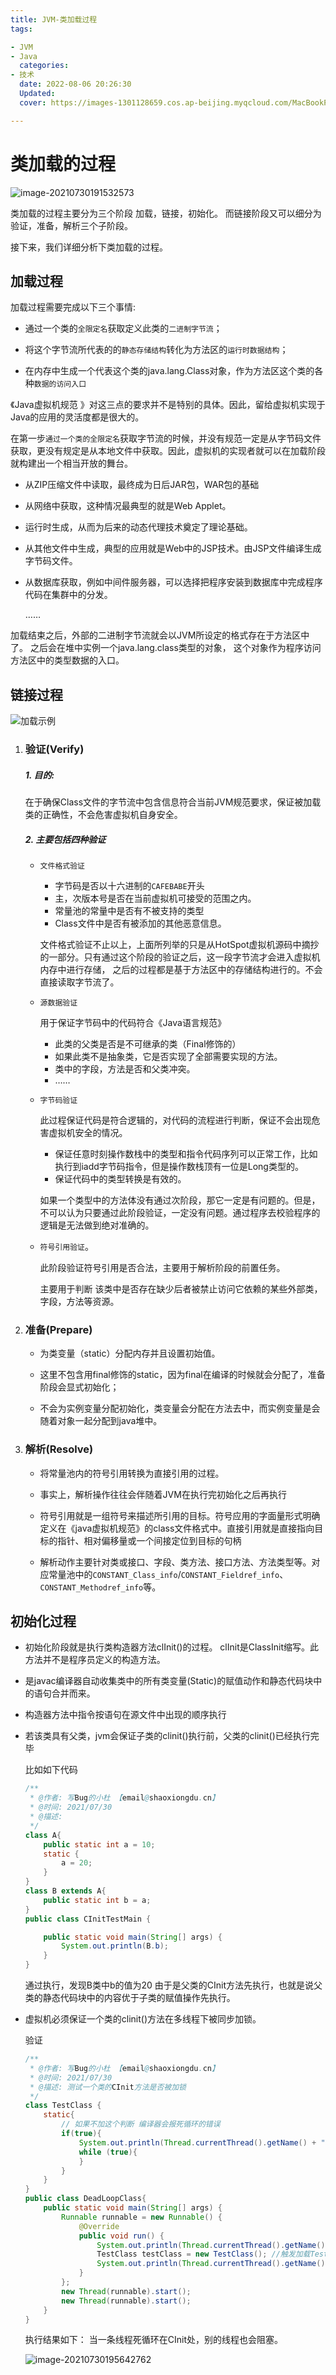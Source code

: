 ```yaml
---
title: JVM-类加载过程
tags:

- JVM
- Java
  categories:
- 技术
  date: 2022-08-06 20:26:30
  Updated:
  cover: https://images-1301128659.cos.ap-beijing.myqcloud.com/MacBookPro202208051415812.png

---
```


# 类加载的过程

![image-20210730191532573](https://images-1301128659.cos.ap-beijing.myqcloud.com/MacBookPro202208051415812.png)

类加载的过程主要分为三个阶段 加载，链接，初始化。 而链接阶段又可以细分为验证，准备，解析三个子阶段。

接下来，我们详细分析下类加载的过程。

## 加载过程

加载过程需要完成以下三个事情:

- 通过一个类的`全限定名`获取定义此类的`二进制字节流`；

- 将这个字节流所代表的的`静态存储结构`转化为方法区的`运行时数据结构`；

- 在内存中生成一个代表这个类的java.lang.Class对象，作为方法区这个类的各种`数据的访问入口 `

《Java虚拟机规范 》对这三点的要求并不是特别的具体。因此，留给虚拟机实现于Java的应用的灵活度都是很大的。

在第一步`通过一个类的全限定名`获取字节流的时候，并没有规范一定是从字节码文件获取，更没有规定是从本地文件中获取。因此，虚拟机的实现者就可以在加载阶段就构建出一个相当开放的舞台。

- 从ZIP压缩文件中读取，最终成为日后JAR包，WAR包的基础

- 从网络中获取，这种情况最典型的就是Web Applet。

- 运行时生成，从而为后来的动态代理技术奠定了理论基础。

- 从其他文件中生成，典型的应用就是Web中的JSP技术。由JSP文件编译生成字节码文件。

- 从数据库获取，例如中间件服务器，可以选择把程序安装到数据库中完成程序代码在集群中的分发。

  ……

加载结束之后，外部的二进制字节流就会以JVM所设定的格式存在于方法区中了。
之后会在堆中实例一个java.lang.class类型的对象，
这个对象作为程序访问方法区中的类型数据的入口。

## 链接过程

![加载示例](https://images-1301128659.cos.ap-beijing.myqcloud.com/MacBookPro202208051415807.png)

1. ### 验证(Verify)

   ##### 1. 目的:

   在于确保Class文件的字节流中包含信息符合当前JVM规范要求，保证被加载类的正确性，不会危害虚拟机自身安全。

   ##### 2. 主要包括四种验证

    - `文件格式验证`

        - 字节码是否以十六进制的`CAFEBABE`开头
        - 主，次版本号是否在当前虚拟机可接受的范围之内。
        - 常量池的常量中是否有不被支持的类型
        - Class文件中是否有被添加的其他恶意信息。

      文件格式验证不止以上，上面所列举的只是从HotSpot虚拟机源码中摘抄的一部分。只有通过这个阶段的验证之后，这一段字节流才会进入虚拟机内存中进行存储，
      之后的过程都是基于方法区中的存储结构进行的。不会直接读取字节流了。

    - `源数据验证`

      用于保证字节码中的代码符合《Java语言规范》

        - 此类的父类是否是不可继承的类（Final修饰的）
        - 如果此类不是抽象类，它是否实现了全部需要实现的方法。
        - 类中的字段，方法是否和父类冲突。
        - ……

    - `字节码验证`

      此过程保证代码是符合逻辑的，对代码的流程进行判断，保证不会出现危害虚拟机安全的情况。

        - 保证任意时刻操作数栈中的类型和指令代码序列可以正常工作，比如执行到iadd字节码指令，但是操作数栈顶有一位是Long类型的。
        - 保证代码中的类型转换是有效的。

      如果一个类型中的方法体没有通过次阶段，那它一定是有问题的。但是，不可以认为只要通过此阶段验证，一定没有问题。通过程序去校验程序的逻辑是无法做到绝对准确的。

    - `符号引用验证`。

      此阶段验证符号引用是否合法，主要用于解析阶段的前置任务。

      主要用于判断 该类中是否存在缺少后者被禁止访问它依赖的某些外部类，字段，方法等资源。

2. ### 准备(Prepare)

    - 为类变量（static）分配内存并且设置初始值。

    - 这里不包含用final修饰的static，因为final在编译的时候就会分配了，准备阶段会显式初始化；
    - 不会为实例变量分配初始化，类变量会分配在方法去中，而实例变量是会随着对象一起分配到java堆中。

3. ### 解析(Resolve)

    - 将常量池内的符号引用转换为直接引用的过程。

    - 事实上，解析操作往往会伴随着JVM在执行完初始化之后再执行

    - 符号引用就是一组符号来描述所引用的目标。符号应用的字面量形式明确定义在《java虚拟机规范》的class文件格式中。直接引用就是直接指向目标的指针、相对偏移量或一个间接定位到目标的句柄

    - 解析动作主要针对类或接口、字段、类方法、接口方法、方法类型等。对应常量池中的`CONSTANT_Class_info`/`CONSTANT_Fieldref_info`、`CONSTANT_Methodref_info`等。

## 初始化过程

- 初始化阶段就是执行类构造器方法clInit()的过程。 clInit是ClassInit缩写。此方法并不是程序员定义的构造方法。

- 是javac编译器自动收集类中的所有类变量(Static)的赋值动作和静态代码块中的语句合并而来。

- 构造器方法中指令按语句在源文件中出现的顺序执行

- 若该类具有父类，jvm会保证子类的clinit()执行前，父类的clinit()已经执行完毕

  比如如下代码

  ```java
  /**
   * @作者: 写Bug的小杜 【email@shaoxiongdu.cn】
   * @时间: 2021/07/30
   * @描述:
   */
  class A{
      public static int a = 10;
      static {
          a = 20;
      }
  }
  class B extends A{
      public static int b = a;
  }
  public class CInitTestMain {
  
      public static void main(String[] args) {
          System.out.println(B.b);
      }
  }
  ```

  通过执行，发现B类中b的值为20 由于是父类的CInit方法先执行，也就是说父类的静态代码块中的内容优于子类的赋值操作先执行。

- 虚拟机必须保证一个类的clinit()方法在多线程下被同步加锁。

  验证

  ```java
  /**
   * @作者: 写Bug的小杜 【email@shaoxiongdu.cn】
   * @时间: 2021/07/30
   * @描述: 测试一个类的CInit方法是否被加锁
   */
  class TestClass {
      static{
          // 如果不加这个判断 编译器会报死循环的错误
          if(true){
              System.out.println(Thread.currentThread().getName() + "线程正在执行CInit方法");
              while (true){
              }
          }
      }
  }
  public class DeadLoopClass{
      public static void main(String[] args) {
          Runnable runnable = new Runnable() {
              @Override
              public void run() {
                  System.out.println(Thread.currentThread().getName() + "启动");
                  TestClass testClass = new TestClass(); //触发加载TestClass类
                  System.out.println(Thread.currentThread().getName() + "结束");
              }
          };
          new Thread(runnable).start();
          new Thread(runnable).start();
      }
  }
  ```

  执行结果如下： 当一条线程死循环在CInit处，别的线程也会阻塞。

  ![image-20210730195642762](https://images-1301128659.cos.ap-beijing.myqcloud.com/MacBookPro202208051415564.png)
